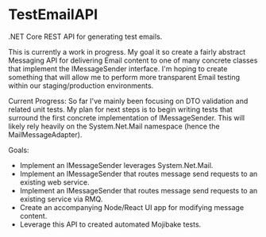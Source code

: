 # TestEmailAPI
.NET Core REST API for generating test emails.

This is currently a work in progress. My goal it so create a fairly abstract Messaging API for delivering Email content to one of many concrete classes that implement the IMessageSender interface. I'm hoping to create something that will allow me to perform more transparent Email testing within our staging/production environments.

Current Progress:
So far I've mainly been focusing on DTO validation and related unit tests. My plan for next steps is to begin writing tests that surround the first concrete implementation of IMessageSender. This will likely rely heavily on the System.Net.Mail namespace (hence the MailMessageAdapter).

Goals:
 - Implement an IMessageSender leverages System.Net.Mail.
 - Implement an IMessageSender that routes message send requests to an existing web service.
 - Implement an IMessageSender that routes message send requests to an existing service via RMQ.
 - Create an accompanying Node/React UI app for modifying message content.
 - Leverage this API to created automated Mojibake tests.

